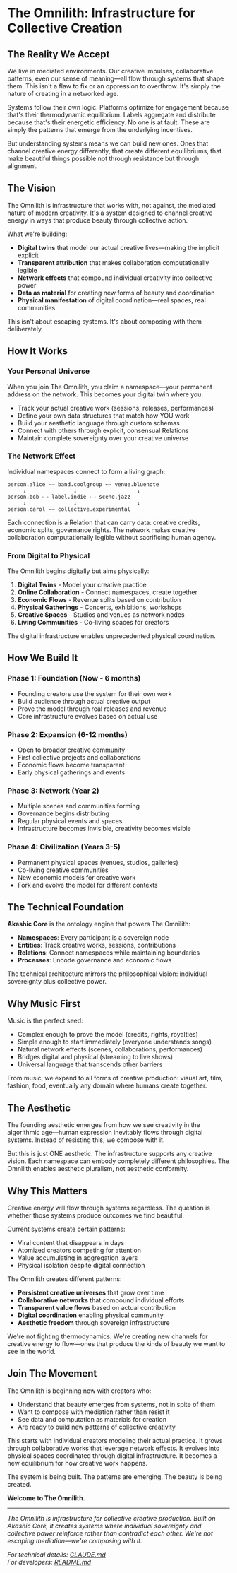 # The Omnilith: Infrastructure for Collective Creation

## The Reality We Accept

We live in mediated environments. Our creative impulses, collaborative patterns, even our sense of meaning—all flow through systems that shape them. This isn't a flaw to fix or an oppression to overthrow. It's simply the nature of creating in a networked age.

Systems follow their own logic. Platforms optimize for engagement because that's their thermodynamic equilibrium. Labels aggregate and distribute because that's their energetic efficiency. No one is at fault. These are simply the patterns that emerge from the underlying incentives.

But understanding systems means we can build new ones. Ones that channel creative energy differently, that create different equilibriums, that make beautiful things possible not through resistance but through alignment.

## The Vision

The Omnilith is infrastructure that works with, not against, the mediated nature of modern creativity. It's a system designed to channel creative energy in ways that produce beauty through collective action.

What we're building:
- **Digital twins** that model our actual creative lives—making the implicit explicit
- **Transparent attribution** that makes collaboration computationally legible
- **Network effects** that compound individual creativity into collective power
- **Data as material** for creating new forms of beauty and coordination
- **Physical manifestation** of digital coordination—real spaces, real communities

This isn't about escaping systems. It's about composing with them deliberately.

## How It Works

### Your Personal Universe

When you join The Omnilith, you claim a namespace—your permanent address on the network. This becomes your digital twin where you:

- Track your actual creative work (sessions, releases, performances)
- Define your own data structures that match how YOU work
- Build your aesthetic language through custom schemas
- Connect with others through explicit, consensual Relations
- Maintain complete sovereignty over your creative universe

### The Network Effect

Individual namespaces connect to form a living graph:

```
person.alice ←→ band.coolgroup ←→ venue.bluenote
     ↓               ↓                   ↓
person.bob ←→ label.indie ←→ scene.jazz
     ↓               ↓                   ↓
person.carol ←→ collective.experimental
```

Each connection is a Relation that can carry data: creative credits, economic splits, governance rights. The network makes creative collaboration computationally legible without sacrificing human agency.

### From Digital to Physical

The Omnilith begins digitally but aims physically:

1. **Digital Twins** - Model your creative practice
2. **Online Collaboration** - Connect namespaces, create together
3. **Economic Flows** - Revenue splits based on contribution
4. **Physical Gatherings** - Concerts, exhibitions, workshops
5. **Creative Spaces** - Studios and venues as network nodes
6. **Living Communities** - Co-living spaces for creators

The digital infrastructure enables unprecedented physical coordination.

## How We Build It

### Phase 1: Foundation (Now - 6 months)
- Founding creators use the system for their own work
- Build audience through actual creative output
- Prove the model through real releases and revenue
- Core infrastructure evolves based on actual use

### Phase 2: Expansion (6-12 months)
- Open to broader creative community
- First collective projects and collaborations
- Economic flows become transparent
- Early physical gatherings and events

### Phase 3: Network (Year 2)
- Multiple scenes and communities forming
- Governance begins distributing
- Regular physical events and spaces
- Infrastructure becomes invisible, creativity becomes visible

### Phase 4: Civilization (Years 3-5)
- Permanent physical spaces (venues, studios, galleries)
- Co-living creative communities
- New economic models for creative work
- Fork and evolve the model for different contexts

## The Technical Foundation

**Akashic Core** is the ontology engine that powers The Omnilith:

- **Namespaces**: Every participant is a sovereign node
- **Entities**: Track creative works, sessions, contributions
- **Relations**: Connect namespaces while maintaining boundaries
- **Processes**: Encode governance and economic flows

The technical architecture mirrors the philosophical vision: individual sovereignty plus collective power.

## Why Music First

Music is the perfect seed:
- Complex enough to prove the model (credits, rights, royalties)
- Simple enough to start immediately (everyone understands songs)
- Natural network effects (scenes, collaborations, performances)
- Bridges digital and physical (streaming to live shows)
- Universal language that transcends other barriers

From music, we expand to all forms of creative production: visual art, film, fashion, food, eventually any domain where humans create together.

## The Aesthetic

The founding aesthetic emerges from how we see creativity in the algorithmic age—human expression inevitably flows through digital systems. Instead of resisting this, we compose with it.

But this is just ONE aesthetic. The infrastructure supports any creative vision. Each namespace can embody completely different philosophies. The Omnilith enables aesthetic pluralism, not aesthetic conformity.

## Why This Matters

Creative energy will flow through systems regardless. The question is whether those systems produce outcomes we find beautiful.

Current systems create certain patterns:
- Viral content that disappears in days
- Atomized creators competing for attention
- Value accumulating in aggregation layers
- Physical isolation despite digital connection

The Omnilith creates different patterns:
- **Persistent creative universes** that grow over time
- **Collaborative networks** that compound individual efforts
- **Transparent value flows** based on actual contribution
- **Digital coordination** enabling physical community
- **Aesthetic freedom** through sovereign infrastructure

We're not fighting thermodynamics. We're creating new channels for creative energy to flow—ones that produce the kinds of beauty we want to see in the world.

## Join The Movement

The Omnilith is beginning now with creators who:
- Understand that beauty emerges from systems, not in spite of them
- Want to compose with mediation rather than resist it
- See data and computation as materials for creation
- Are ready to build new patterns of collective creativity

This starts with individual creators modeling their actual practice. It grows through collaborative works that leverage network effects. It evolves into physical spaces coordinated through digital infrastructure. It becomes a new equilibrium for how creative work happens.

The system is being built. The patterns are emerging. The beauty is being created.

**Welcome to The Omnilith.**

---

*The Omnilith is infrastructure for collective creative production. Built on Akashic Core, it creates systems where individual sovereignty and collective power reinforce rather than contradict each other. We're not escaping mediation—we're composing with it.*

*For technical details: [CLAUDE.md](./CLAUDE.md)*  
*For developers: [README.md](./README.md)*